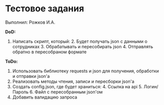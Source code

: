 # Тестовое задания 

Выполнил: Рожков И.А.

**DoD:**
    
1. Написать скрипт, который:
   2. Будет получать json с данными о сотрудниках
   3. Обрабатывать и пересобирать json
   4. Отправлять обратно в пересобраном формате

**ToDo:**
1. Использовать библиотеку requests и json для получения, обработки и отправки json'a 
2. Реализовать методы чтения, записи и пересборки json'a 
3. Создать config.json, где будет храниться:
   4. Ссылка на api
   5. Логин/Пароль
   6. Файл с пересобранным json'ом
7. Добавить валидацию запроса
        

